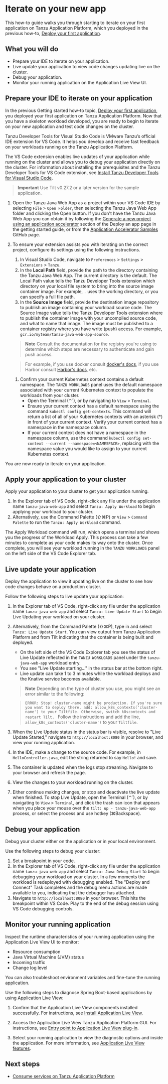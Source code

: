 # Iterate on your new app

This how-to guide walks you through starting to iterate on your first application on Tanzu Application Platform, which you deployed in the previous how-to, [Deploy your first application](deploy-first-app.md).

## <a id="you-will"></a>What you will do

- Prepare your IDE to iterate on your application.
- Live update your application to view code changes updating live on the cluster.
- Debug your application.
- Monitor your running application on the Application Live View UI.

## <a id="prepare-to-iterate"></a>Prepare your IDE to iterate on your application

In the previous Getting started how-to topic, [Deploy your first application](deploy-first-app.md), you deployed your first application on Tanzu Application Platform.
Now that you have a skeleton workload developed, you are ready to begin to iterate on your new application and test code changes on the cluster.

Tanzu Developer Tools for Visual Studio Code is VMware Tanzu’s official IDE extension for VS Code.
It helps you develop and receive fast feedback on your workloads running on the Tanzu Application Platform.

The VS Code extension enables live updates of your application while running on the cluster
and allows you to debug your application directly on the cluster.
For information about installing the prerequisites and the Tanzu Developer Tools for VS Code extension, see
[Install Tanzu Developer Tools for Visual Studio Code](../vscode-extension/install.md).

>**Important** Use Tilt v0.27.2 or a later version for the sample application.

1. Open the Tanzu Java Web App as a project within your VS Code IDE by selecting `File` > `Open Folder`, then selecting the Tanzu Java Web App folder and clicking the Open button. If you don't have the Tanzu Java Web App you can obtain it by following the [Generate a new project using an application accelerator](deploy-first-app.html#generate-a-new-project-using-an-application-accelerator-1) section of the Deploy an app page in the getting started guide, or from the [Application Accelerator Samples](https://github.com/vmware-tanzu/application-accelerator-samples) GitHub page.

2. To ensure your extension assists you with iterating on the correct project, configure its settings using the following instructions.

   1. In Visual Studio Code, navigate to `Preferences` > `Settings` > `Extensions` > `Tanzu`.
   1. In the **Local Path** field, provide the path to the directory containing the Tanzu Java Web App. The current directory is the default. The Local Path value tells the Tanzu Developer Tools extension which directory on your local file system to bring into the source image container image.
    For example, `.` uses the working directory, or you can specify a full file path.
   1. In the **Source Image** field, provide the destination image repository to publish an image containing your workload source code. The Source Image value tells the Tanzu Developer Tools extension where to publish the container image with your uncompiled source code, and what to name that image. The image must be published to a container registry where you have write (push) access.
    For example, `gcr.io/myteam/tanzu-java-web-app-source`.

    >**Note** Consult the documentation for the registry you're using to determine which steps are necessary to authenticate and gain push access.

    >For example, if you use docker consult [docker's docs](https://docs.docker.com/engine/reference/commandline/login/), if you use Harbor consult [Harbor's docs](https://goharbor.io/docs/1.10/working-with-projects/working-with-images/pulling-pushing-images/), etc.

    1. Confirm your current Kubernetes context contains a default namespace. The `TANZU WORKLOADS` panel uses the default namespace associated with your current Kubernetes context to populate the workloads from your cluster.
        - Open the Terminal (⌃\`), or by navigating to `View` > `Terminal`.
        - Ensure your current context has a default namespace using the command `kubectl config get-contexts`. This command will return a list of all of your Kubernetes contexts with an asterisk (*) in front of your current context. Verify your current context has a namespace in the namespace column.
        - If your current context does not have a namespace in the namespace column, use the command `kubectl config set-context --current --namespace=<NAMESPACE>`, replacing <NAMESPACE> with the namespace value you would like to assign to your current Kubernetes context.

You are now ready to iterate on your application.

## <a id="apply-your-app"></a>Apply your application to your cluster

Apply your application to your cluster to get your application running.

1. In the Explorer tab of VS Code, right-click any file under the application name `tanzu-java-web-app` and select `Tanzu: Apply Workload` to begin applying your workload to your cluster.
1. Alternatively, use the Command Palette (⇧⌘P) or `View` > `Command Palette` to run the `Tanzu: Apply Workload` command.

The Apply Workload command will run, which opens a terminal and shows you the progress of the Workload Apply. This process can take a few minutes to complete as your code makes its way onto the cluster. Once complete, you will see your workload running in the `TANZU WORKLOADS` panel on the left side of the VS Code Explorer tab.


## <a id="live-update-your-app"></a>Live update your application

Deploy the application to view it updating live on the cluster to see how code changes behave on a production cluster.

Follow the following steps to live update your application:

1. In the Explorer tab of VS Code, right-click any file under the application name `tanzu-java-web-app` and select `Tanzu: Live Update Start` to begin Live Updating your workload on your cluster.
1. Alternatively, from the Command Palette (⇧⌘P), type in and select `Tanzu: Live Update Start`.
You can view output from Tanzu Application Platform and from Tilt indicating that the container is being built and deployed.
    - On the left side of the VS Code Explorer tab you see the status of Live Update reflected in the `TANZU WORKLOADS` panel under the `tanzu-java-web-app` workload entry.
    - You see "Live Update starting..." in the status bar at the bottom right.
    - Live update can take 1 to 3 minutes while the workload deploys and the Knative service becomes available.

    >**Note** Depending on the type of cluster you use, you might see an error similar to the following:

    >`ERROR: Stop! cluster-name might be production.
    >If you're sure you want to deploy there, add:
    >allow_k8s_contexts('cluster-name')
    >to your Tiltfile. Otherwise, switch k8scontexts and restart Tilt.
      `
    >Follow the instructions and add the line, `allow_k8s_contexts('cluster-name')` to your `Tiltfile`.

2. When the Live Update status in the status bar is visible, resolve to "Live Update Started," navigate to `http://localhost:8080` in your browser, and view your running application.
3. In the IDE, make a change to the source code. For example, in `HelloController.java`, edit the string returned to say `Hello!` and save.
4. The container is updated when the logs stop streaming. Navigate to your browser and refresh the page.
5. View the changes to your workload running on the cluster.
6. Either continue making changes, or stop and deactivate the live update when finished. To stop Live Update, open the Terminal (⌃\`), or by navigating to `View` > `Terminal`, and click the trash can icon that appears when you place your mouse over the `tilt: up - tanzu-java-web-app` process, or select the process and use hotkey (⌘Backspace).

## <a id="debug-your-app"></a>Debug your application

Debug your cluster either on the application or in your local environment.

Use the following steps to debug your cluster:

1. Set a breakpoint in your code.
2. In the Explorer tab of VS Code, right-click any file under the application name `tanzu-java-web-app` and select `Tanzu: Java Debug Start` to begin debugging your workload on your cluster. In a few moments the workload is redeployed with debugging enabled. The "Deploy and Connect" Task completes and the debug menu actions are made available to you, indicating that the debugger has attached.
3. Navigate to `http://localhost:8080` in your browser. This hits the breakpoint within VS Code. Play to the end of the debug session using VS Code debugging controls.

## <a id="monitor-running-app"></a>Monitor your running application

Inspect the runtime characteristics of your running application using the Application Live View UI to monitor:

* Resource consumption
* Java Virtual Machine (JVM) status
* Incoming traffic
* Change log level

You can also troubleshoot environment variables and fine-tune the running application.

Use the following steps to diagnose Spring Boot-based applications by using Application Live View:

1. Confirm that the Application Live View components installed successfully. For instructions, see [Install Application Live View](../app-live-view/install.md#install-alv-connector).

1. Access the Application Live View Tanzu Application Platform GUI. For instructions, see [Entry point to Application Live View plug-in](../tap-gui/plugins/app-live-view.md#plug-in-entry-point).

1. Select your running application to view the diagnostic options and inside the application. For more information, see [Application Live View features](../tap-gui/plugins/app-live-view.md).

## Next steps

- [Consume services on Tanzu Application Platform](consume-services.md)
